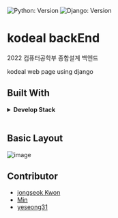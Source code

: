 ![Python: Version](https://img.shields.io/badge/python-3.9.9-blue)
![Django: Version](https://img.shields.io/badge/Django-3.1.14-blue)

# kodeal backEnd
2022 컴퓨터공학부 종합설계 백엔드

kodeal web page using django

## Built With
<details> <summary> <b> Develop Stack   </b></summary>
</br>

* ![Python](https://img.shields.io/badge/-Python-000000?style=flat&logo=python)
* ![Django](https://img.shields.io/badge/-Django-000000?style=flat&logo=django)
* ![MariaDB](https://img.shields.io/badge/-MariaDB-000000?style=flat&logo=mariadb)  
* ![AWS EC2](https://img.shields.io/badge/-EC2-000000?style=flat&logo=amazon-aws)  

</details>
</br>

## Basic Layout
![image](https://user-images.githubusercontent.com/66625672/147870771-0853ea7c-57bd-48f9-b2a1-71ee739e7e36.png)

## Contributor
* [jongseok Kwon](https://github.com/himJJong) <br>
* [Min](https://github.com/Proals) <br>
* [yeseong31](https://github.com/yeseong31) <br>
